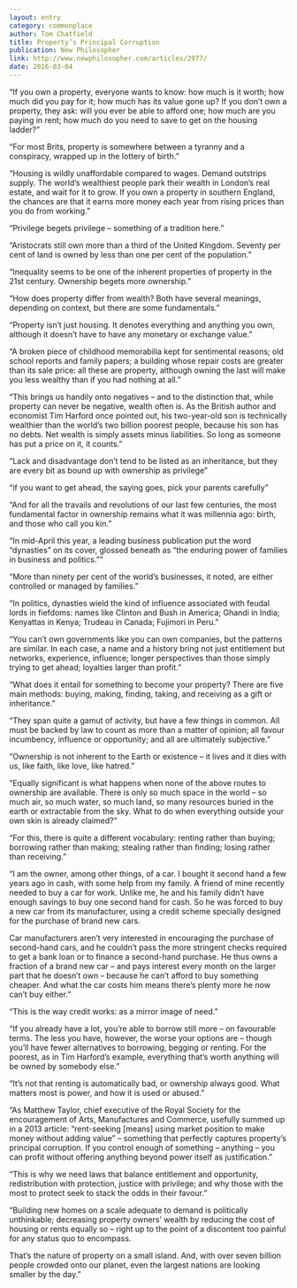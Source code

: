 ```yaml
---
layout: entry
category: commonplace
author: Tom Chatfield
title: Property’s Principal Corruption
publication: New Philosopher
link: http://www.newphilosopher.com/articles/2977/
date: 2016-03-04
---
```


“If you own a property, everyone wants to know: how much is it worth; how much did you pay for it; how much has its value gone up? If you don’t own a property, they ask: will you ever be able to afford one; how much are you paying in rent; how much do you need to save to get on the housing ladder?”

“For most Brits, property is somewhere between a tyranny and a conspiracy, wrapped up in the lottery of birth.”

“Housing is wildly unaffordable compared to wages. Demand outstrips supply. The world’s wealthiest people park their wealth in London’s real estate, and wait for it to grow. If you own a property in southern England, the chances are that it earns more money each year from rising prices than you do from working.”

“Privilege begets privilege – something of a tradition here.”

“Aristocrats still own more than a third of the United Kingdom. Seventy per cent of land is owned by less than one per cent of the population.”

“Inequality seems to be one of the inherent properties of property in the 21st century. Ownership begets more ownership.”

“How does property differ from wealth? Both have several meanings, depending on context, but there are some fundamentals.”

“Property isn’t just housing. It denotes everything and anything you own, although it doesn’t have to have any monetary or exchange value.”

“A broken piece of childhood memorabilia kept for sentimental reasons; old school reports and family papers; a building whose repair costs are greater than its sale price: all these are property, although owning the last will make you less wealthy than if you had nothing at all.”

“This brings us handily onto negatives – and to the distinction that, while property can never be negative, wealth often is. As the British author and economist Tim Harford once pointed out, his two-year-old son is technically wealthier than the world’s two billion poorest people, because his son has no debts. Net wealth is simply assets minus liabilities. So long as someone has put a price on it, it counts.”

“Lack and disadvantage don’t tend to be listed as an inheritance, but they are every bit as bound up with ownership as privilege”

“if you want to get ahead, the saying goes, pick your parents carefully”

“And for all the travails and revolutions of our last few centuries, the most fundamental factor in ownership remains what it was millennia ago: birth, and those who call you kin.”

“In mid-April this year, a leading business publication put the word “dynasties” on its cover, glossed beneath as “the enduring power of families in business and politics.””

“More than ninety per cent of the world’s businesses, it noted, are either controlled or managed by families.”

“In politics, dynasties wield the kind of influence associated with feudal lords in fiefdoms: names like Clinton and Bush in America; Ghandi in India; Kenyattas in Kenya; Trudeau in Canada; Fujimori in Peru.”

“You can’t own governments like you can own companies, but the patterns are similar. In each case, a name and a history bring not just entitlement but networks, experience, influence; longer perspectives than those simply trying to get ahead; loyalties larger than profit.”

“What does it entail for something to become your property? There are five main methods: buying, making, finding, taking, and receiving as a gift or inheritance.”

“They span quite a gamut of activity, but have a few things in common. All must be backed by law to count as more than a matter of opinion; all favour incumbency, influence or opportunity; and all are ultimately subjective.”

“Ownership is not inherent to the Earth or existence – it lives and it dies with us, like faith, like love, like hatred.”

“Equally significant is what happens when none of the above routes to ownership are available. There is only so much space in the world – so much air, so much water, so much land, so many resources buried in the earth or extractable from the sky. What to do when everything outside your own skin is already claimed?”

“For this, there is quite a different vocabulary: renting rather than buying; borrowing rather than making; stealing rather than finding; losing rather than receiving.”

“I am the owner, among other things, of a car. I bought it second hand a few years ago in cash, with some help from my family. A friend of mine recently needed to buy a car for work. Unlike me, he and his family didn’t have enough savings to buy one second hand for cash. So he was forced to buy a new car from its manufacturer, using a credit scheme specially designed for the purchase of brand new cars.

Car manufacturers aren’t very interested in encouraging the purchase of second-hand cars, and he couldn’t pass the more stringent checks required to get a bank loan or to finance a second-hand purchase. He thus owns a fraction of a brand new car – and pays interest every month on the larger part that he doesn’t own – because he can’t afford to buy something cheaper. And what the car costs him means there’s plenty more he now can’t buy either.”

“This is the way credit works: as a mirror image of need.”

“If you already have a lot, you’re able to borrow still more – on favourable terms. The less you have, however, the worse your options are – though you’ll have fewer alternatives to borrowing, begging or renting. For the poorest, as in Tim Harford’s example, everything that’s worth anything will be owned by somebody else.”

“It’s not that renting is automatically bad, or ownership always good. What matters most is power, and how it is used or abused.”

“As Matthew Taylor, chief executive of the Royal Society for the encouragement of Arts, Manufactures and Commerce, usefully summed up in a 2013 article: “rent-seeking [means] using market position to make money without adding value” – something that perfectly captures property’s principal corruption. If you control enough of something – anything – you can profit without offering anything beyond power itself as justification.”

“This is why we need laws that balance entitlement and opportunity, redistribution with protection, justice with privilege; and why those with the most to protect seek to stack the odds in their favour.”

“Building new homes on a scale adequate to demand is politically unthinkable; decreasing property owners’ wealth by reducing the cost of housing or rents equally so – right up to the point of a discontent too painful for any status quo to encompass.

That’s the nature of property on a small island. And, with over seven billion people crowded onto our planet, even the largest nations are looking smaller by the day.”

